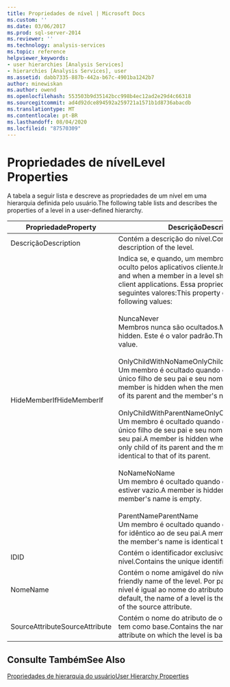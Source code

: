 ```yaml
---
title: Propriedades de nível | Microsoft Docs
ms.custom: ''
ms.date: 03/06/2017
ms.prod: sql-server-2014
ms.reviewer: ''
ms.technology: analysis-services
ms.topic: reference
helpviewer_keywords:
- user hierarchies [Analysis Services]
- hierarchies [Analysis Services], user
ms.assetid: dabb7335-887b-442a-b67c-4901ba1242b7
author: minewiskan
ms.author: owend
ms.openlocfilehash: 553503b9d35142bcc998b4ec12ad2e29d4c66318
ms.sourcegitcommit: ad4d92dce894592a259721a1571b1d8736abacdb
ms.translationtype: MT
ms.contentlocale: pt-BR
ms.lasthandoff: 08/04/2020
ms.locfileid: "87570309"
---
```

# <a name="level-properties"></a><span data-ttu-id="7eb49-102">Propriedades de nível</span><span class="sxs-lookup"><span data-stu-id="7eb49-102">Level Properties</span></span> 
  <span data-ttu-id="7eb49-103">A tabela a seguir lista e descreve as propriedades de um nível em uma hierarquia definida pelo usuário.</span><span class="sxs-lookup"><span data-stu-id="7eb49-103">The following table lists and describes the properties of a level in a user-defined hierarchy.</span></span>  
  
|<span data-ttu-id="7eb49-104">Propriedade</span><span class="sxs-lookup"><span data-stu-id="7eb49-104">Property</span></span>|<span data-ttu-id="7eb49-105">Descrição</span><span class="sxs-lookup"><span data-stu-id="7eb49-105">Description</span></span>|  
|--------------|-----------------|  
|<span data-ttu-id="7eb49-106">Descrição</span><span class="sxs-lookup"><span data-stu-id="7eb49-106">Description</span></span>|<span data-ttu-id="7eb49-107">Contém a descrição do nível.</span><span class="sxs-lookup"><span data-stu-id="7eb49-107">Contains the description of the level.</span></span>|  
|<span data-ttu-id="7eb49-108">HideMemberIf</span><span class="sxs-lookup"><span data-stu-id="7eb49-108">HideMemberIf</span></span>|<span data-ttu-id="7eb49-109">Indica se, e quando, um membro em um nível ficará oculto pelos aplicativos cliente.</span><span class="sxs-lookup"><span data-stu-id="7eb49-109">Indicates whether and when a member in a level should be hidden from client applications.</span></span> <span data-ttu-id="7eb49-110">Essa propriedade pode ter os seguintes valores:</span><span class="sxs-lookup"><span data-stu-id="7eb49-110">This property can have the following values:</span></span><br /><br /> <span data-ttu-id="7eb49-111">Nunca</span><span class="sxs-lookup"><span data-stu-id="7eb49-111">Never</span></span><br /> <span data-ttu-id="7eb49-112">Membros nunca são ocultados.</span><span class="sxs-lookup"><span data-stu-id="7eb49-112">Members are never hidden.</span></span> <span data-ttu-id="7eb49-113">Este é o valor padrão.</span><span class="sxs-lookup"><span data-stu-id="7eb49-113">This is the default value.</span></span><br /><br /> <span data-ttu-id="7eb49-114">OnlyChildWithNoName</span><span class="sxs-lookup"><span data-stu-id="7eb49-114">OnlyChildWithNoName</span></span><br /> <span data-ttu-id="7eb49-115">Um membro é ocultado quando o membro for o único filho de seu pai e seu nome estiver vazio.</span><span class="sxs-lookup"><span data-stu-id="7eb49-115">A member is hidden when the member is the only child of its parent and the member's name is empty.</span></span><br /><br /> <span data-ttu-id="7eb49-116">OnlyChildWithParentName</span><span class="sxs-lookup"><span data-stu-id="7eb49-116">OnlyChildWithParentName</span></span><br /> <span data-ttu-id="7eb49-117">Um membro é ocultado quando o membro for o único filho de seu pai e seu nome for idêntico ao de seu pai.</span><span class="sxs-lookup"><span data-stu-id="7eb49-117">A member is hidden when the member is the only child of its parent and the member's name is identical to that of its parent.</span></span><br /><br /> <span data-ttu-id="7eb49-118">NoName</span><span class="sxs-lookup"><span data-stu-id="7eb49-118">NoName</span></span><br /> <span data-ttu-id="7eb49-119">Um membro é ocultado quando o nome do membro estiver vazio.</span><span class="sxs-lookup"><span data-stu-id="7eb49-119">A member is hidden when the member's name is empty.</span></span><br /><br /> <span data-ttu-id="7eb49-120">ParentName</span><span class="sxs-lookup"><span data-stu-id="7eb49-120">ParentName</span></span><br /> <span data-ttu-id="7eb49-121">Um membro é ocultado quando o nome do membro for idêntico ao de seu pai.</span><span class="sxs-lookup"><span data-stu-id="7eb49-121">A member is hidden when the member's name is identical to that of its parent.</span></span>|  
|<span data-ttu-id="7eb49-122">ID</span><span class="sxs-lookup"><span data-stu-id="7eb49-122">ID</span></span>|<span data-ttu-id="7eb49-123">Contém o identificador exclusivo (ID) do nível.</span><span class="sxs-lookup"><span data-stu-id="7eb49-123">Contains the unique identifier (ID) of the level.</span></span>|  
|<span data-ttu-id="7eb49-124">Nome</span><span class="sxs-lookup"><span data-stu-id="7eb49-124">Name</span></span>|<span data-ttu-id="7eb49-125">Contém o nome amigável do nível.</span><span class="sxs-lookup"><span data-stu-id="7eb49-125">Contains the friendly name of the level.</span></span> <span data-ttu-id="7eb49-126">Por padrão, o nome de um nível é igual ao nome do atributo de origem.</span><span class="sxs-lookup"><span data-stu-id="7eb49-126">By default, the name of a level is the same as the name of the source attribute.</span></span>|  
|<span data-ttu-id="7eb49-127">SourceAttribute</span><span class="sxs-lookup"><span data-stu-id="7eb49-127">SourceAttribute</span></span>|<span data-ttu-id="7eb49-128">Contém o nome do atributo de origem no qual o nível tem como base.</span><span class="sxs-lookup"><span data-stu-id="7eb49-128">Contains the name of the source attribute on which the level is based.</span></span>|  
  
## <a name="see-also"></a><span data-ttu-id="7eb49-129">Consulte Também</span><span class="sxs-lookup"><span data-stu-id="7eb49-129">See Also</span></span>  
 [<span data-ttu-id="7eb49-130">Propriedades de hierarquia do usuário</span><span class="sxs-lookup"><span data-stu-id="7eb49-130">User Hierarchy Properties</span></span>](user-hierarchies-properties.md)  
  
  
